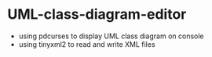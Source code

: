 # UML-class-diagram-editor
  * using pdcurses to display UML class diagram on console
  * using tinyxml2 to read and write XML files
